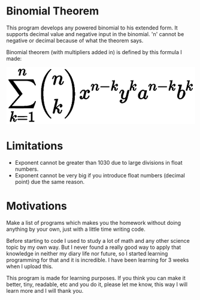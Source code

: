 # Binomial Theorem

This program develops any powered binomial to his extended form.
It supports decimal value and negative input in the binomial. 'n' cannot be negative or decimal because of what the theorem says.

Binomial theorem (with multipliers added in) is defined by this formula I made:

![Example](Image.png)

# Limitations

- Exponent cannot be greater than 1030 due to large divisions in float numbers.
- Exponent cannot be very big if you introduce float numbers (decimal point) due the same reason.

# Motivations

Make a list of programs which makes you the homework without doing anything by your own, just with a little time writing code.

Before starting to code I used to study a lot of math and any other science topic by my own way. But I never found a really good way to apply that knowledge in neither my diary life nor future, so I started learning programming for that and it is incredible. I have been learning for 3 weeks when I upload this.

This program is made for learning purposes. If you think you can make it better, tiny, readable, etc and you do it, please let me know, this way I will learn more and I will thank you.
